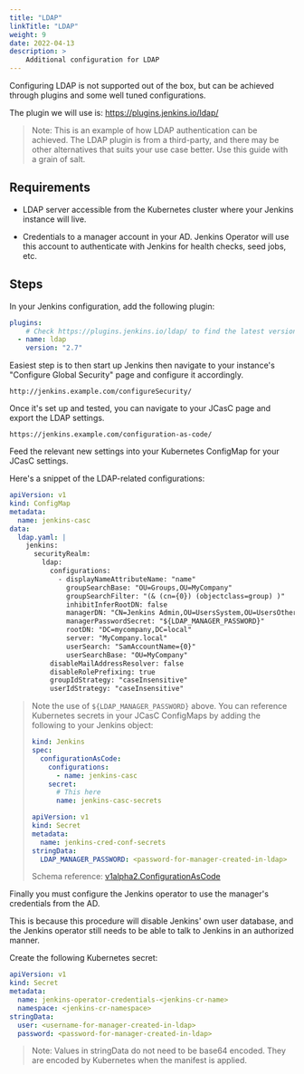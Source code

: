 ```yaml
---
title: "LDAP"
linkTitle: "LDAP"
weight: 9
date: 2022-04-13
description: >
    Additional configuration for LDAP
---
```


Configuring LDAP is not supported out of the box, but can be achieved through
plugins and some well tuned configurations.

The plugin we will use is: <https://plugins.jenkins.io/ldap/>

> Note: This is an example of how LDAP authentication can be achieved. The LDAP
> plugin is from a third-party, and there may be other alternatives that suits
> your use case better. Use this guide with a grain of salt.

## Requirements

- LDAP server accessible from the Kubernetes cluster where your Jenkins
  instance will live.

- Credentials to a manager account in your AD. Jenkins Operator will use
  this account to authenticate with Jenkins for health checks, seed jobs, etc.

## Steps

In your Jenkins configuration, add the following plugin:

```yaml
plugins:
    # Check https://plugins.jenkins.io/ldap/ to find the latest version.
  - name: ldap
    version: "2.7"
```

Easiest step is to then start up Jenkins then navigate to your instance's
"Configure Global Security" page and configure it accordingly.

`http://jenkins.example.com/configureSecurity/`

Once it's set up and tested, you can navigate to your JCasC page and export
the LDAP settings.

`https://jenkins.example.com/configuration-as-code/`

Feed the relevant new settings into your Kubernetes ConfigMap for your JCasC
settings.

Here's a snippet of the LDAP-related configurations:

```yaml
apiVersion: v1
kind: ConfigMap
metadata:
  name: jenkins-casc
data:
  ldap.yaml: |
    jenkins:
      securityRealm:
        ldap:
          configurations:
            - displayNameAttributeName: "name"
              groupSearchBase: "OU=Groups,OU=MyCompany"
              groupSearchFilter: "(& (cn={0}) (objectclass=group) )"
              inhibitInferRootDN: false
              managerDN: "CN=Jenkins Admin,OU=UsersSystem,OU=UsersOther,OU=MyCompany,DC=mycompany,DC=local"
              managerPasswordSecret: "${LDAP_MANAGER_PASSWORD}"
              rootDN: "DC=mycompany,DC=local"
              server: "MyCompany.local"
              userSearch: "SamAccountName={0}"
              userSearchBase: "OU=MyCompany"
          disableMailAddressResolver: false
          disableRolePrefixing: true
          groupIdStrategy: "caseInsensitive"
          userIdStrategy: "caseInsensitive"
```

> Note the use of `${LDAP_MANAGER_PASSWORD}` above. You can reference
> Kubernetes secrets in your JCasC ConfigMaps by adding the following to your
> Jenkins object:
>
> ```yaml
> kind: Jenkins
> spec:
>   configurationAsCode:
>     configurations:
>       - name: jenkins-casc
>     secret:
>       # This here
>       name: jenkins-casc-secrets
> ```
>
> ```yaml
> apiVersion: v1
> kind: Secret
> metadata:
>   name: jenkins-cred-conf-secrets
> stringData:
>   LDAP_MANAGER_PASSWORD: <password-for-manager-created-in-ldap>
> ```
>
> Schema reference: [v1alpha2.ConfigurationAsCode](./schema/#github.com/jenkinsci/kubernetes-operator/pkg/apis/jenkins/v1alpha2.ConfigurationAsCode)

Finally you must configure the Jenkins operator to use the manager's
credentials from the AD.

This is because this procedure will disable Jenkins' own user database, and the
Jenkins operator still needs to be able to talk to Jenkins in an authorized
manner.

Create the following Kubernetes secret:

```yaml
apiVersion: v1
kind: Secret
metadata:
  name: jenkins-operator-credentials-<jenkins-cr-name>
  namespace: <jenkins-cr-namespace>
stringData:
  user: <username-for-manager-created-in-ldap>
  password: <password-for-manager-created-in-ldap>
```

> Note: Values in stringData do not need to be base64 encoded. They are
> encoded by Kubernetes when the manifest is applied.

